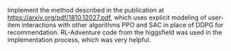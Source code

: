 Implement the method described in the publication at https://arxiv.org/pdf/1810.12027.pdf, which uses explicit modeling of user-item interactions with other algorithms PPO and SAC in place of DDPG for recommendation. RL-Adventure code from the higgsfield was used in the implementation process, which was very helpful.
